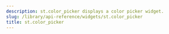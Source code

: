 ```yaml
---
description: st.color_picker displays a color picker widget.
slug: /library/api-reference/widgets/st.color_picker
title: st.color_picker
---
```


<Autofunction function="streamlit.color_picker" />